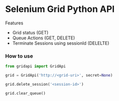 # Selenium Grid Python API

Features
* Grid status (GET)
* Queue Actions (GET, DELETE)
* Terminate Sessions using sessionId (DELELTE)

### How to use
~~~python
from gridapi import GridApi

grid = GridApi('http://<grid-uri>', secret=None)

grid.delete_session('<session-id>')

grid.clear_queue()
~~~